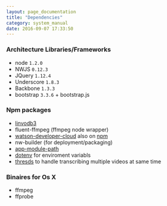 ```yaml
---
layout: page_documentation
title: "Dependencies"
category: system_manual
date: 2016-09-07 17:33:50
---
```




### Architecture Libraries/Frameworks

- node `1.2.0`
- NWJS `0.12.3`
- JQuery `1.12.4`
- Underscore `1.8.3`
- Backbone `1.3.3`
- bootstrap `3.3.6` + bootstrap.js


### Npm packages 

- [linvodb3](https://github.com/Ivshti/linvodb3)
- fluent-ffmpeg (ffmpeg node wrapper)
- [watson-developer-cloud](https://github.com/watson-developer-cloud/node-sdk#speech-to-text) also on [npm](https://www.npmjs.com/package/watson-developer-cloud)
- nw-builder (for deployment/packaging)
- [app-module-path](https://github.com/pietrop/nwjs_boilerplate#local-modules-path)
- [dotenv](https://github.com/motdotla/dotenv) for enviroment variabls
- [thresds]() to handle transcribing multiple videos at same time

### Binaires for Os X

- ffmpeg 
- ffprobe 
